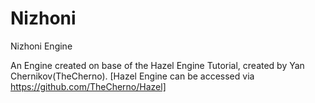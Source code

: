 # Nizhoni
Nizhoni Engine

An Engine created on base of the Hazel Engine Tutorial, created by Yan Chernikov(TheCherno). [Hazel Engine can be accessed via https://github.com/TheCherno/Hazel]
